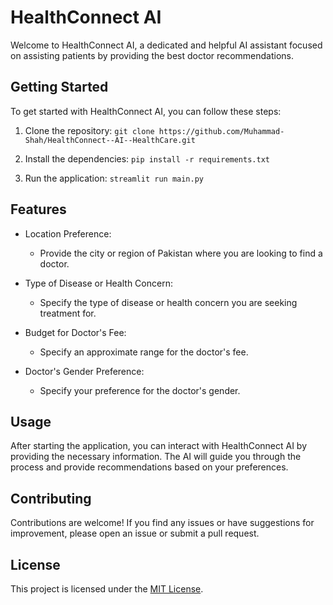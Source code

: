 # HealthConnect AI

Welcome to HealthConnect AI, a dedicated and helpful AI assistant focused on assisting patients by providing the best doctor recommendations.

## Getting Started

To get started with HealthConnect AI, you can follow these steps:

1. Clone the repository: `git clone https://github.com/Muhammad-Shah/HealthConnect--AI--HealthCare.git`

2. Install the dependencies: `pip install -r requirements.txt`

3. Run the application: `streamlit run main.py`

## Features

- Location Preference:
   - Provide the city or region of Pakistan where you are looking to find a doctor.

- Type of Disease or Health Concern:
   - Specify the type of disease or health concern you are seeking treatment for.

- Budget for Doctor's Fee:
   - Specify an approximate range for the doctor's fee.

- Doctor's Gender Preference:
   - Specify your preference for the doctor's gender.

## Usage

After starting the application, you can interact with HealthConnect AI by providing the necessary information. The AI will guide you through the process and provide recommendations based on your preferences.

## Contributing

Contributions are welcome! If you find any issues or have suggestions for improvement, please open an issue or submit a pull request.

## License

This project is licensed under the [MIT License](LICENSE).
